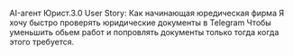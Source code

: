 AI-агент Юрист.3.0
User Story:
Как начинающая юредическая фирма 
Я хочу быстро проверять юридические документы в Telegram
Чтобы уменьшить обьем работ и попровлять документы только тогда когда этого требуется.    